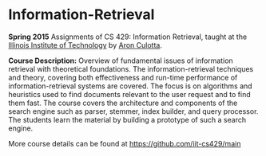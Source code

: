# Information-Retrieval
**Spring 2015**
Assignments of CS 429: Information Retrieval, taught at the [Illinois Institute of Technology](http://cs.iit.edu) by [Aron Culotta](http://cs.iit.edu/~culotta).

**Course Description:** Overview of fundamental issues of information retrieval with theoretical foundations. The information-retrieval techniques and theory, covering both effectiveness and run-time performance of information-retrieval systems are covered. The focus is on algorithms and heuristics used to find documents relevant to the user request and to find them fast. The course covers the architecture and components of the search engine such as parser, stemmer, index builder, and query processor. The students learn the material by building a prototype of such a search engine.

More course details can be found at <https://github.com/iit-cs429/main>
